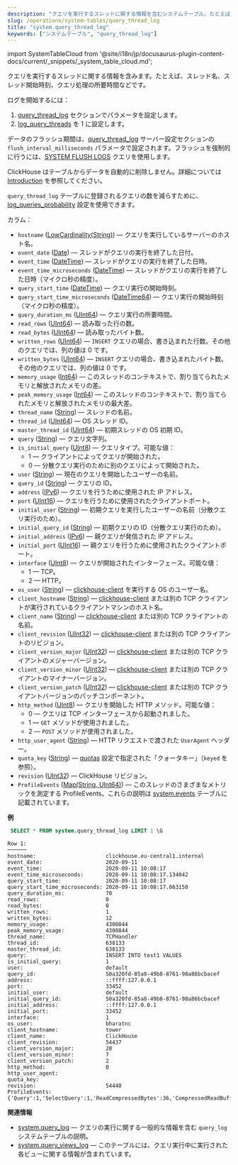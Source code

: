 ```yaml
---
description: "クエリを実行するスレッドに関する情報を含むシステムテーブル、たとえば、スレッド名、スレッド開始時刻、クエリ処理の所要時間など。"
slug: /operations/system-tables/query_thread_log
title: "system.query_thread_log"
keywords: ["システムテーブル", "query_thread_log"]
---
```

import SystemTableCloud from '@site/i18n/jp/docusaurus-plugin-content-docs/current/_snippets/_system_table_cloud.md';

<SystemTableCloud/>

クエリを実行するスレッドに関する情報を含みます。たとえば、スレッド名、スレッド開始時刻、クエリ処理の所要時間などです。

ログを開始するには：

1.  [query_thread_log](/operations/server-configuration-parameters/settings#query_thread_log) セクションでパラメータを設定します。
2.  [log_query_threads](operations/settings/settings#log_query_threads) を 1 に設定します。

データのフラッシュ期間は、[query_thread_log](/operations/server-configuration-parameters/settings#query_thread_log) サーバー設定セクションの `flush_interval_milliseconds` パラメータで設定されます。フラッシュを強制的に行うには、[SYSTEM FLUSH LOGS](../../sql-reference/statements/system.md#query_language-system-flush_logs) クエリを使用します。

ClickHouse はテーブルからデータを自動的に削除しません。詳細については [Introduction](/operations/system-tables/overview#system-tables-introduction) を参照してください。

`query_thread_log` テーブルに登録されるクエリの数を減らすために、[log_queries_probability](../../operations/settings/settings.md#log-queries-probability) 設定を使用できます。

カラム：

- `hostname` ([LowCardinality(String)](../../sql-reference/data-types/string.md)) — クエリを実行しているサーバーのホスト名。
- `event_date` ([Date](../../sql-reference/data-types/date.md)) — スレッドがクエリの実行を終了した日付。
- `event_time` ([DateTime](../../sql-reference/data-types/datetime.md)) — スレッドがクエリの実行を終了した日時。
- `event_time_microseconds` ([DateTime](../../sql-reference/data-types/datetime.md)) — スレッドがクエリの実行を終了した日時（マイクロ秒の精度）。
- `query_start_time` ([DateTime](../../sql-reference/data-types/datetime.md)) — クエリ実行の開始時刻。
- `query_start_time_microseconds` ([DateTime64](../../sql-reference/data-types/datetime64.md)) — クエリ実行の開始時刻（マイクロ秒の精度）。
- `query_duration_ms` ([UInt64](../../sql-reference/data-types/int-uint.md#uint-ranges)) — クエリ実行の所要時間。
- `read_rows` ([UInt64](../../sql-reference/data-types/int-uint.md#uint-ranges)) — 読み取った行の数。
- `read_bytes` ([UInt64](../../sql-reference/data-types/int-uint.md#uint-ranges)) — 読み取ったバイト数。
- `written_rows` ([UInt64](../../sql-reference/data-types/int-uint.md#uint-ranges)) — `INSERT` クエリの場合、書き込まれた行数。その他のクエリでは、列の値は 0 です。
- `written_bytes` ([UInt64](../../sql-reference/data-types/int-uint.md#uint-ranges)) — `INSERT` クエリの場合、書き込まれたバイト数。その他のクエリでは、列の値は 0 です。
- `memory_usage` ([Int64](../../sql-reference/data-types/int-uint.md)) — このスレッドのコンテキストで、割り当てられたメモリと解放されたメモリの差。
- `peak_memory_usage` ([Int64](../../sql-reference/data-types/int-uint.md)) — このスレッドのコンテキストで、割り当てられたメモリと解放されたメモリの最大差。
- `thread_name` ([String](../../sql-reference/data-types/string.md)) — スレッドの名前。
- `thread_id` ([UInt64](../../sql-reference/data-types/int-uint.md)) — OS スレッド ID。
- `master_thread_id` ([UInt64](../../sql-reference/data-types/int-uint.md#uint-ranges)) — 初期スレッドの OS 初期 ID。
- `query` ([String](../../sql-reference/data-types/string.md)) — クエリ文字列。
- `is_initial_query` ([UInt8](../../sql-reference/data-types/int-uint.md#uint-ranges)) — クエリタイプ。可能な値：
    - 1 — クライアントによってクエリが開始された。
    - 0 — 分散クエリ実行のために別のクエリによって開始された。
- `user` ([String](../../sql-reference/data-types/string.md)) — 現在のクエリを開始したユーザーの名前。
- `query_id` ([String](../../sql-reference/data-types/string.md)) — クエリの ID。
- `address` ([IPv6](../../sql-reference/data-types/ipv6.md)) — クエリを行うために使用された IP アドレス。
- `port` ([UInt16](../../sql-reference/data-types/int-uint.md#uint-ranges)) — クエリを行うために使用されたクライアントポート。
- `initial_user` ([String](../../sql-reference/data-types/string.md)) — 初期クエリを実行したユーザーの名前（分散クエリ実行のため）。
- `initial_query_id` ([String](../../sql-reference/data-types/string.md)) — 初期クエリの ID（分散クエリ実行のため）。
- `initial_address` ([IPv6](../../sql-reference/data-types/ipv6.md)) — 親クエリが発信された IP アドレス。
- `initial_port` ([UInt16](../../sql-reference/data-types/int-uint.md#uint-ranges)) — 親クエリを行うために使用されたクライアントポート。
- `interface` ([UInt8](../../sql-reference/data-types/int-uint.md#uint-ranges)) — クエリが開始されたインターフェース。可能な値：
    - 1 — TCP。
    - 2 — HTTP。
- `os_user` ([String](../../sql-reference/data-types/string.md)) — [clickhouse-client](../../interfaces/cli.md) を実行する OS のユーザー名。
- `client_hostname` ([String](../../sql-reference/data-types/string.md)) — [clickhouse-client](../../interfaces/cli.md) または別の TCP クライアントが実行されているクライアントマシンのホスト名。
- `client_name` ([String](../../sql-reference/data-types/string.md)) — [clickhouse-client](../../interfaces/cli.md) または別の TCP クライアントの名前。
- `client_revision` ([UInt32](../../sql-reference/data-types/int-uint.md)) — [clickhouse-client](../../interfaces/cli.md) または別の TCP クライアントのリビジョン。
- `client_version_major` ([UInt32](../../sql-reference/data-types/int-uint.md)) — [clickhouse-client](../../interfaces/cli.md) または別の TCP クライアントのメジャーバージョン。
- `client_version_minor` ([UInt32](../../sql-reference/data-types/int-uint.md)) — [clickhouse-client](../../interfaces/cli.md) または別の TCP クライアントのマイナーバージョン。
- `client_version_patch` ([UInt32](../../sql-reference/data-types/int-uint.md)) — [clickhouse-client](../../interfaces/cli.md) または別の TCP クライアントバージョンのパッチコンポーネント。
- `http_method` ([UInt8](../../sql-reference/data-types/int-uint.md#uint-ranges)) — クエリを開始した HTTP メソッド。可能な値：
    - 0 — クエリは TCP インターフェースから起動されました。
    - 1 — `GET` メソッドが使用されました。
    - 2 — `POST` メソッドが使用されました。
- `http_user_agent` ([String](../../sql-reference/data-types/string.md)) — HTTP リクエストで渡された `UserAgent` ヘッダー。
- `quota_key` ([String](../../sql-reference/data-types/string.md)) — [quotas](../../operations/quotas.md) 設定で指定された「クォータキー」（`keyed` を参照）。
- `revision` ([UInt32](../../sql-reference/data-types/int-uint.md)) — ClickHouse リビジョン。
- `ProfileEvents` ([Map(String, UInt64)](../../sql-reference/data-types/array.md)) — このスレッドのさまざまなメトリックを測定する ProfileEvents。これらの説明は [system.events](/operations/system-tables/events) テーブルに記載されています。

**例**

``` sql
 SELECT * FROM system.query_thread_log LIMIT 1 \G
```

``` text
Row 1:
──────
hostname:                      clickhouse.eu-central1.internal
event_date:                    2020-09-11
event_time:                    2020-09-11 10:08:17
event_time_microseconds:       2020-09-11 10:08:17.134042
query_start_time:              2020-09-11 10:08:17
query_start_time_microseconds: 2020-09-11 10:08:17.063150
query_duration_ms:             70
read_rows:                     0
read_bytes:                    0
written_rows:                  1
written_bytes:                 12
memory_usage:                  4300844
peak_memory_usage:             4300844
thread_name:                   TCPHandler
thread_id:                     638133
master_thread_id:              638133
query:                         INSERT INTO test1 VALUES
is_initial_query:              1
user:                          default
query_id:                      50a320fd-85a8-49b8-8761-98a86bcbacef
address:                       ::ffff:127.0.0.1
port:                          33452
initial_user:                  default
initial_query_id:              50a320fd-85a8-49b8-8761-98a86bcbacef
initial_address:               ::ffff:127.0.0.1
initial_port:                  33452
interface:                     1
os_user:                       bharatnc
client_hostname:               tower
client_name:                   ClickHouse
client_revision:               54437
client_version_major:          20
client_version_minor:          7
client_version_patch:          2
http_method:                   0
http_user_agent:
quota_key:
revision:                      54440
ProfileEvents:        {'Query':1,'SelectQuery':1,'ReadCompressedBytes':36,'CompressedReadBufferBlocks':1,'CompressedReadBufferBytes':10,'IOBufferAllocs':1,'IOBufferAllocBytes':89,'ContextLock':15,'RWLockAcquiredReadLocks':1}
```

**関連情報**

- [system.query_log](/operations/system-tables/query_log) — クエリの実行に関する一般的な情報を含む `query_log` システムテーブルの説明。
- [system.query_views_log](/operations/system-tables/query_views_log) — このテーブルには、クエリ実行中に実行された各ビューに関する情報が含まれています。
